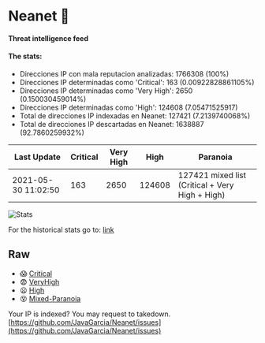 # Neanet :hocho:
#### Threat intelligence feed
#### The stats:

- Direcciones IP con mala reputacion analizadas: 1766308 (100%)
- Direcciones IP determinadas como 'Critical':  163 (0.00922828861105%)
- Direcciones IP determinadas como 'Very High':  2650 (0.150030459014%)
- Direcciones IP determinadas como 'High':  124608 (7.05471525917)
- Total de direcciones IP indexadas en Neanet:  127421 (7.2139740068%)
- Total de direcciones IP descartadas en Neanet:  1638887 (92.7860259932%)

| Last Update | Critical | Very High | High | Paranoia |
| --- | --- | --- | --- | --- |
| 2021-05-30 11:02:50 | 163 | 2650 | 124608 | 127421 mixed list (Critical + Very High + High)|

![Stats](https://docs.google.com/spreadsheets/d/e/2PACX-1vSnaNMIXVabIpDJjufMlzH7poXnshF3mgd8Is1g9ytUEzVsP5my4Trn8f-xkoLLQ38xpL3HtmUexLo6/pubchart?oid=501124687&format=image)

For the historical stats go to: [link](/stats.csv)
## Raw
- :scream: [Critical](https://raw.githubusercontent.com/JavaGarcia/Neanet/master/blacklists/neanet_critical.txt)
- :fearful: [VeryHigh](https://raw.githubusercontent.com/JavaGarcia/Neanet/master/blacklists/neanet_veryHigh.txtt)
- :frowning: [High](https://raw.githubusercontent.com/JavaGarcia/Neanet/master/blacklists/neanet_high.txt)
- :dizzy_face: [Mixed-Paranoia](https://raw.githubusercontent.com/JavaGarcia/Neanet/master/blacklists/neanet_all.txt)


Your IP is indexed? You may request to takedown. [https://github.com/JavaGarcia/Neanet/issues](https://github.com/JavaGarcia/Neanet/issues)






































































































































































































































































































































































































































































































































































































































































































































































































































































































































































































































































































































































































































































































































































































































































































































































































































































































































































































































































































































































































































































































































































































































































































































































































































































































































































































































































































































































































































































































































































































































































































































































































































































































































































































































































































































































































































































































































































































































































































































































































































































































































































































































































































































































































































































































































































































































































































































































































































































































































































































































































































































































































































































































































































































































































































































































































































































































































































































































































































































































































































































































































































































































































































































































































































































































































































































































































































































































































































































































